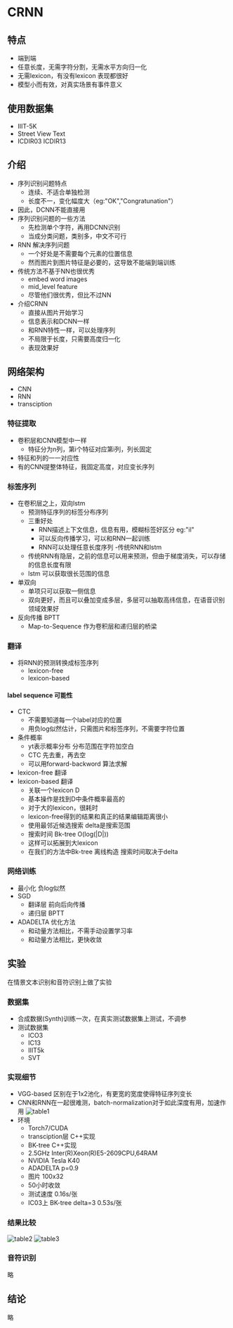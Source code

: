 # CRNN

## 特点
- 端到端
- 任意长度，无需字符分割，无需水平方向归一化
- 无需lexicon，有没有lexicon 表现都很好
- 模型小而有效，对真实场景有事件意义

## 使用数据集
- IIIT-5K
- Street View Text 
- ICDIR03 ICDIR13

## 介绍
- 序列识别问题特点
    + 连续、不适合单独检测
    + 长度不一，变化幅度大（eg:"OK","Congratunation"）
- 因此，DCNN不能直接用
- 序列识别问题的一些方法
    + 先检测单个字符，再用DCNN识别
    + 当成分类问题，类别多，中文不可行
- RNN 解决序列问题
    + 一个好处是不需要每个元素的位置信息
    + 然而图片到图片特征是必要的，这导致不能端到端训练
- 传统方法不基于NN也很优秀
    + embed word images
    + mid_level feature 
    + 尽管他们很优秀，但比不过NN
- 介绍CRNN
    + 直接从图片开始学习
    + 信息表示和DCNN一样
    + 和RNN特性一样，可以处理序列
    + 不局限于长度，只需要高度归一化
    + 表现效果好

## 网络架构
- CNN
- RNN
- transciption

### 特征提取
- 卷积层和CNN模型中一样
    + 特征分为n列，第i个特征对应第i列，列长固定
- 特征和列的一一对应性
- 有的CNN提整体特征，我固定高度，对应变长序列

### 标签序列
- 在卷积层之上，双向lstm
    + 预测特征序列的标签分布序列
    + 三重好处
        + RNN描述上下文信息，信息有用，模糊标签好区分 eg:"il"
        + 可以反向传播学习，可以和RNN一起训练
        + RNN可以处理任意长度序列
-传统RNN和lstm
    + 传统RNN有隐层，之前的信息可以用来预测，但由于梯度消失，可以存储的信息长度有限
    + lstm 可以获取很长范围的信息
- 单双向
    + 单项只可以获取一侧信息
    + 双向更好，而且可以叠加变成多层，多层可以抽取高纬信息，在语音识别领域效果好
- 反向传播 BPTT
    + Map-to-Sequence 作为卷积层和递归层的桥梁

### 翻译
- 将RNN的预测转换成标签序列
    - lexicon-free
    - lexicon-based
#### label sequence 可能性
- CTC
    + 不需要知道每一个label对应的位置
    + 用负log似然估计，只需图片和标签序列，不需要字符位置
- 条件概率
    + yt表示概率分布 分布范围在字符加空白
    + CTC 先去重，再去空
    + 可以用forward-backword 算法求解
- lexicon-free 翻译
- lexicon-based 翻译
    + 关联一个lexicon D
    + 基本操作是找到D中条件概率最高的
    + 对于大的lexicon，很耗时
    + lexicon-free得到的结果和真正的结果编辑距离很小
    + 使用最邻近候选搜索 delta是搜索范围
    + 搜索时间 Bk-tree O(log(|D|))
    + 这样可以拓展到大lexicon
    + 在我们的方法中Bk-tree 离线构造 搜索时间取决于delta

### 网络训练
- 最小化 负log似然
- SGD 
    + 翻译层 前向后向传播
    + 递归层 BPTT
- ADADELTA 优化方法
    + 和动量方法相比，不需手动设置学习率
    + 和动量方法相比，更快收敛

## 实验
在情景文本识别和音符识别上做了实验
### 数据集
- 合成数据(Synth)训练一次，在真实测试数据集上测试，不调参
- 测试数据集
    + ICO3
    + IC13
    + IIIT5k
    + SVT
### 实现细节
- VGG-based 区别在于1x2池化，有更宽的宽度使得特征序列变长
- CNN和RNN在一起很难测，batch-normalization对于如此深度有用，加速作用
![table1](pic_resource\table1.PNG)
- 环境
    + Torch7/CUDA
    + transciption层 C++实现 
    + BK-tree C++实现
    + 2.5GHz Inter(R)Xeon(R)E5-2609CPU,64RAM
    + NVIDIA Tesla K40
    + ADADELTA p=0.9
    + 图片 100x32
    + 50小时收敛
    + 测试速度 0.16s/张
    + IC03上 BK-tree delta=3 0.53s/张

### 结果比较
![table2](pic_resource\table2.PNG)
![table3](pic_resource\table3.PNG)

### 音符识别
略

## 结论 
略